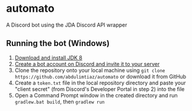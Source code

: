 # automato
A Discord bot using the JDA Discord API wrapper

## Running the bot (Windows)

1. [Download and install JDK 8](https://www.oracle.com/java/technologies/javase/javase-jdk8-downloads.html)
2. [Create a bot account on Discord and invite it to your server](https://discord.com/developers/applications)
3. Clone the repository onto your local machine using `git clone https://github.com/abdulimtiaz/automato` or download it from GitHub
4. Create a `token.txt` file in the local repository directory and paste your "client secret" (from Discord's Developer Portal in step 2) into the file
5. Open a Command Prompt window in the created directory and run `gradlew.bat build`, then `gradlew run`